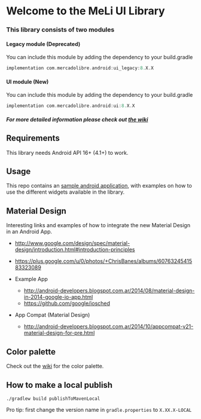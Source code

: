 # Welcome to the MeLi UI Library

### This library consists of two modules
#### Legacy module (Deprecated)
You can include this module by adding the dependency to your build.gradle
```gradle
implementation com.mercadolibre.android:ui_legacy:8.X.X
```

#### UI module (New)
You can include this module by adding the dependency to your build.gradle
```gradle
implementation com.mercadolibre.android:ui:8.X.X
```
##### For more detailed information please check out [the wiki](https://github.com/mercadolibre/fury_mobile-android-ui/wiki/UI-Home)


## Requirements
This library needs Android API 16+ (4.1+) to work.

## Usage
This repo contains an [sample android application](exampleApp), with examples on how to use the different widgets available in the library.

## Material Design
Interesting links and examples of how to integrate the new Material Design in an Android App.

- http://www.google.com/design/spec/material-design/introduction.html#introduction-principles
- https://plus.google.com/u/0/photos/+ChrisBanes/albums/6076324541583323089

- Example App
  - http://android-developers.blogspot.com.ar/2014/08/material-design-in-2014-google-io-app.html
  - https://github.com/google/iosched

- App Compat (Material Design)
  - http://android-developers.blogspot.com.ar/2014/10/appcompat-v21-material-design-for-pre.html

## Color palette
Check out the [wiki](https://github.com/mercadolibre/fury_mobile-android-ui/wiki/Color-Palette) for the color palette.


## How to make a local publish
```
./gradlew build publishToMavenLocal
```
Pro tip: first change the version name in ```gradle.properties``` to ```X.XX.X-LOCAL```
